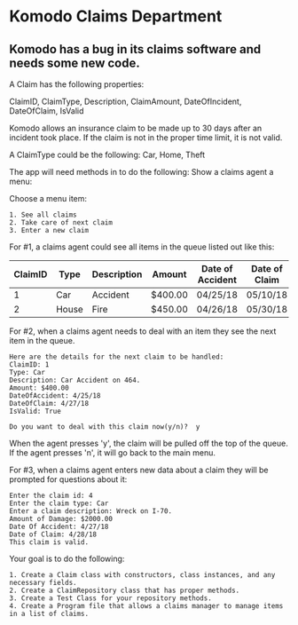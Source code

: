 # Komodo Claims Department

## Komodo has a bug in its claims software and needs some new code.

A Claim has the following properties:

ClaimID, ClaimType, Description, ClaimAmount, DateOfIncident, DateOfClaim, IsValid

Komodo allows an insurance claim to be made up to 30 days after an incident
took place.  If the claim is not in the proper time limit, it is not valid.

A ClaimType could be the following:
	Car, Home, Theft

The app will need methods in to do the following:
Show a claims agent a menu:

Choose a menu item:

    1. See all claims
    2. Take care of next claim
    3. Enter a new claim

For #1, a claims agent could see all items in the queue listed out like this:

| ClaimID | Type | Description | Amount | Date of Accident | Date of Claim | IsValid |
|---------| ---- | ----------- | ------ | ---------------- | --------------| ------- |
| 1       | Car  |  Accident   | $400.00| 04/25/18         | 05/10/18      | True    |
| 2       | House|  Fire       | $450.00| 04/26/18         | 05/30/18      | False   |

For #2, when a claims agent needs to deal with an item they see the next item in the queue.

    Here are the details for the next claim to be handled:
    ClaimID: 1
    Type: Car
    Description: Car Accident on 464.
    Amount: $400.00
    DateOfAccident: 4/25/18
    DateOfClaim: 4/27/18
    IsValid: True

    Do you want to deal with this claim now(y/n)?  y

When the agent presses 'y', the claim will be pulled off the top of the queue. If the agent presses 'n', it will go back to the main menu.

For #3, when a claims agent enters new data about a claim they will be prompted for questions about it:

    Enter the claim id: 4
    Enter the claim type: Car
    Enter a claim description: Wreck on I-70.
    Amount of Damage: $2000.00
    Date Of Accident: 4/27/18
    Date of Claim: 4/28/18
    This claim is valid.

Your goal is to do the following:

    1. Create a Claim class with constructors, class instances, and any necessary fields.
    2. Create a ClaimRepository class that has proper methods.
    3. Create a Test Class for your repository methods.
    4. Create a Program file that allows a claims manager to manage items in a list of claims.
